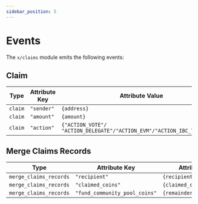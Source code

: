 ```yaml
---
sidebar_position: 5
---
```


# Events

The `x/claims` module emits the following events:

## Claim

| Type    | Attribute Key | Attribute Value                                                         |
| ------- | ------------- | ----------------------------------------------------------------------- |
| `claim` | `"sender"`    | `{address}`                                                             |
| `claim` | `"amount"`    | `{amount}`                                                              |
| `claim` | `"action"`    | `{"ACTION_VOTE"/ "ACTION_DELEGATE"/"ACTION_EVM"/"ACTION_IBC_TRANSFER"}` |

## Merge Claims Records

| Type                   | Attribute Key                 | Attribute Value             |
| ---------------------- | ----------------------------- | --------------------------- |
| `merge_claims_records` | `"recipient"`                 | `{recipient.String()}`      |
| `merge_claims_records` | `"claimed_coins"`             | `{claimed_coins.String()}`  |
| `merge_claims_records` | `"fund_community_pool_coins"` | `{remainderCoins.String()}` |
